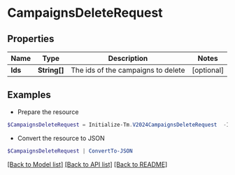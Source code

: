 # CampaignsDeleteRequest
## Properties

Name | Type | Description | Notes
------------ | ------------- | ------------- | -------------
**Ids** | **String[]** | The ids of the campaigns to delete | [optional] 

## Examples

- Prepare the resource
```powershell
$CampaignsDeleteRequest = Initialize-Tm.V2024CampaignsDeleteRequest  -Ids [2c9180887335cee10173490db1776c26, 2c9180836a712436016a7125a90c0021]
```

- Convert the resource to JSON
```powershell
$CampaignsDeleteRequest | ConvertTo-JSON
```

[[Back to Model list]](../README.md#documentation-for-models) [[Back to API list]](../README.md#documentation-for-api-endpoints) [[Back to README]](../README.md)

